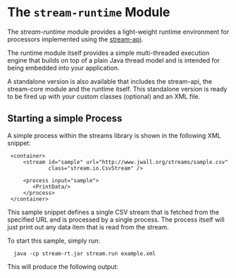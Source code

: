 
The <code>stream-runtime</code> Module
======================================

The *stream-runtime* module provides a light-weight runtime environment for
processors implemented using the [stream-api](http://www.jwall.org/streams/stream-api/).

The runtime module itself provides a simple multi-threaded execution engine that
builds on top of a plain Java thread model and is intended for being embedded into
your application.

A standalone version is also available that includes the stream-api, the stream-core
module and the runtime itself. This standalone version is ready to be fired up with
your custom classes (optional) and an XML file.


Starting a simple Process
-------------------------

A simple process within the streams library is shown in the following XML snippet:

     <container>
         <stream id="sample" url="http://www.jwall.org/streams/sample.csv"
                 class="stream.io.CsvStream" />

         <process input="sample">
            <PrintData/>
         </process>
     </container>

This sample snippet defines a single CSV stream that is fetched from the specified
URL and is processed by a single process. The process itself will just print out any
data item that is read from the stream.

To start this sample, simply run:

      java -cp stream-rt.jar stream.run example.xml

This will produce the following output:

